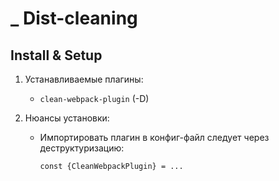 # \_ Dist-cleaning

## Install & Setup

1. Устанавливаемые плагины:
   - `clean-webpack-plugin` (-D)
1. Нюансы установки:

   - Импортировать плагин в конфиг-файл следует через деструктуризацию:

     ```
     const {CleanWebpackPlugin} = ...
     ```
